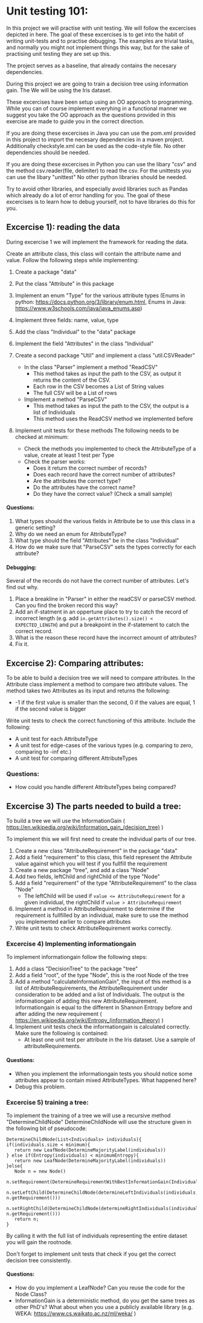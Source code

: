 # Unit testing 101:

In this project we will practise with unit testing. We will follow the excercises depicted in here.
The goal of these excercises is to get into the habit of writing unit-tests and to practise debugging.
The examples are trivial tasks, and normally you might not implement things this way, but for the sake of practising unit testing they are set up this.

The project serves as a baseline, that already contains the necesary dependencies.

During this project we are going to train a decision tree using information gain. The We will be using the Iris dataset.

These excercises have been setup using an OO approach to programming. While you can of course implement everyhing in a functional manner we suggest you take the OO approach as the questions provided in this exercise are made to guide you in the correct direction.

If you are doing these excercises in Java you can use the pom.xml provided in this project to import the necesary dependencies in a maven project.
Additionally checkstyle.xml can be used as the code-style file.
No other dependencies should be needed.

If you are doing these excercises in Python you can use the libary "csv" and the method csv.reader(file, delimiter) to read the csv. For the unittests you can use the libary "unittest"
No other python libraries should be needed.

Try to avoid other libraries, and especially avoid libraries such as Pandas which already do a lot of error handling for you. The goal of these excercises is to learn how to debug yourself, not to have libraries do this for you.

## Excercise 1): reading the data

During excercise 1 we will implement the framework for reading the data.

Create an attribute class, this class will contain the attribute name and value. Follow the following steps while
implementing:

1) Create a package "data"
2) Put the class "Attribute" in this package
3) Implement an enum "Type" for the various attribute types (Enums in python: https://docs.python.org/3/library/enum.html, Enums in Java: https://www.w3schools.com/java/java_enums.asp)
4) Implement three fields: name, value, type
5) Add the class "Individual" to the "data" package
6) Implement the field "Attributes" in the class "Individual"


7) Create a second package "Util" and implement a class "util.CSVReader"
    - In the class "Parser" implement a method "ReadCSV"
        - This method takes as input the path to the CSV, as output it returns the content of the CSV.
        - Each row in the CSV becomes a List of String values
        - The full CSV will be a List of rows
    - Implement a method "ParseCSV"
        - This method takes as input the path to the CSV, the output is a list of Individuals
        - This method uses the ReadCSV method we implemented before


8) Implement unit tests for these methods The following needs to be checked at minimum:
    - Check the methods you implemented to check the AttributeType of a value, create at least 1 test per Type
    - Check the parser works:
        - Does it return the correct number of records?
        - Does each record have the correct number of attributes?
        - Are the attributes the correct type?
        - Do the attributes have the correct name?
        - Do they have the correct value? (Check a small sample)

#### Questions:

1) What types should the various fields in Attribute be to use this class in a generic setting?
2) Why do we need an enum for AttributeType?
3) What type should the field "Attributes" be in the class "Individual"
4) How do we make sure that "ParseCSV" sets the types correctly for each attribute?

#### Debugging:

Several of the records do not have the correct number of attributes. Let's find out why.

1) Place a breakline in "Parser" in either the readCSV or parseCSV method. Can you find the broken record this way?
2) Add an if-statment in an oppertune place to try to catch the record of incorrect length (e.g.
   add `in.getAttributes().size() < EXPECTED_LENGTH`) and put a breakpoint in the if-statement to catch the correct
   record.
3) What is the reason these record have the incorrect amount of attributes?
4) Fix it.

## Excercise 2): Comparing attributes:

To be able to build a decision tree we will need to compare attributes. In the Attribute class implement a method to
compare two attribute values. The method takes two Attributes as its input and returns the following:

- -1 if the first value is smaller than the second, 0 if the values are equal, 1 if the second value is bigger

Write unit tests to check the correct functioning of this attribute. Include the following:

- A unit test for each AttributeType
- A unit test for edge-cases of the various types (e.g. comparing to zero, comparing to -inf etc.)
- A unit test for comparing different AttributeTypes

### Questions:

- How could you handle different AttributeTypes being compared?

## Excercise 3) The parts needed to build a tree:

To build a tree we will use the InformationGain ( https://en.wikipedia.org/wiki/Information_gain_(decision_tree) )

To implement this we will first need to create the individual parts of our tree.

1) Create a new class "AttributeRequirement" in the package "data"
2) Add a field "requirement" to this class, this field represent the Attribute value against which you will test if you
   fullfill the requirement
3) Create a new package "tree", and add a class "Node"
4) Add two fields, leftChild and rightChild of the type "Node"
5) Add a field "requirement" of the type "AttributeRequirement" to the class "Node"
    - The leftChild will be used if `value <= AttributeRequirement` for a given individual, the rightChild
      if `value > AttributeRequirement`
6) Implement a method in AttributeRequirement to determine if the requirement is fullfilled by an individual, make sure
   to use the method you implemented earlier to compare attributes
7) Write unit tests to check AttributeRequirement works correctly.

### Excercise 4) Implementing informationgain

To implement informationgain follow the following steps:

1) Add a class "DecisionTree" to the package "tree"
2) Add a field "root", of the type "Node", this is the root Node of the tree
3) Add a method "calculateInformationGain", the input of this method is a list of AttributeRequirements, the
   AttributeRequirement under consideration to be added and a list of Individuals. The output is the informationgain of
   adding this new AttributeRequirement. Informationgain is equal to the different in Shannon Entropy before and after
   adding the new requirement ( https://en.wikipedia.org/wiki/Entropy_(information_theory) )
5) Implement unit tests check the informationgain is calculated correctly. Make sure the following is contained:
    - At least one unit test per attribute in the Iris dataset. Use a sample of attributeRequirements.

#### Questions:

- When you implement the informationgain tests you should notice some attributes appear to contain mixed AttributeTypes.
  What happened here?
- Debug this problem.

### Excercise 5) training a tree:

To implement the training of a tree we will use a recursive method "DetermineChildNode"
DetermineChildNode will use the structure given in the following bit of pseudocode:

```
DetermineChildNode(List<Individuals> individuals){
if(individuals.size < minimum){
   return new LeafNode(DetermineMajorityLabel(individuals))
} else if(Entropy(individuals) < minimumEntropy){
   return new LeafNode(DetermineMajorityLabel(individuals))
}else{
   Node n = new Node()
   n.setRequirement(DetermineRequirementWithBestInformationGain(Individuals))
   n.setLeftChild(DetermineChildNode(determineLeftIndividuals(individuals, n.getRequirement()))
   n.setRightChild(DetermineChildNode(determineRightIndividuals(individuals, n.getRequirement()))
   return n;
}
```

By calling it with the full list of individuals representing the entire dataset you will gain the rootnode.

Don't forget to implement unit tests that check if you get the correct decision tree consistently.

#### Questions:

- How do you implement a LeafNode? Can you reuse the code for the Node Class?
- InformationGain is a deterministic method, do you get the same trees as other PhD's? What about when you use a
  publicly available library (e.g. WEKA: https://www.cs.waikato.ac.nz/ml/weka/ )



